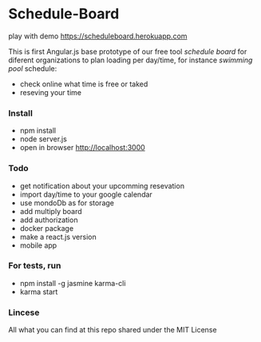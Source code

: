 # Schedule-Board

play with demo https://scheduleboard.herokuapp.com

This is first Angular.js base prototype of our free tool *schedule board* for diferent organizations to plan loading per day/time, for instance *swimming pool* schedule:

* check online what time is free or taked
* reseving your time

### Install

* npm install
* node server.js
* open in browser [http://localhost:3000](http://localhost:3000)

### Todo

* get notification about your upcomming resevation
* import day/time to your google calendar
* use mondoDb as for storage
* add multiply board
* add authorization
* docker package
* make a react.js version
* mobile app

### For tests, run

* npm install -g jasmine karma-cli
* karma start

### Lincese

All what you can find at this repo shared under the MIT License

